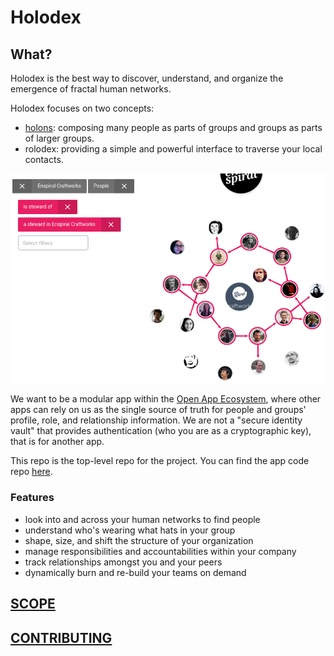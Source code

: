 # Holodex

## What?

Holodex is the best way to discover, understand, and organize the emergence of fractal human networks.

Holodex focuses on two concepts:
- [holons](http://www.panarchy.org/koestler/holon.1969.html): composing many people as parts of groups and groups as parts of larger groups.
- rolodex: providing a simple and powerful interface to traverse your local contacts.

[![snapshot of Holodex](./snaps/holodex0.png)](http://holodex.enspiral.info)

We want to be a modular app within the [Open App Ecosystem](https://github.com/open-app/core), where other apps can rely on us as the single source of truth for people and groups' profile, role, and relationship information. We are not a "secure identity vault" that provides authentication (who you are as a cryptographic key), that is for another app.

This repo is the top-level repo for the project. You can find the app code repo [here](https://github.com/holodex/app).

### Features

- look into and across your human networks to find people
- understand who's wearing what hats in your group
- shape, size, and shift the structure of your organization
- manage responsibilities and accountabilities within your company
- track relationships amongst you and your peers
- dynamically burn and re-build your teams on demand

## [SCOPE](SCOPE.md)

## [CONTRIBUTING](./CONTRIBUTING.md)
